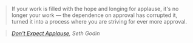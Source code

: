 >  If your work is filled with the hope and longing for applause, it's no longer your work — the dependence on approval has corrupted it, turned it into a process where you are striving for ever more approval.

> <cite>[Don't Expect Applause][sg], Seth Godin</cite>

[sg]: http://sethgodin.typepad.com/seths_blog/2012/04/dont-expect-applause.html